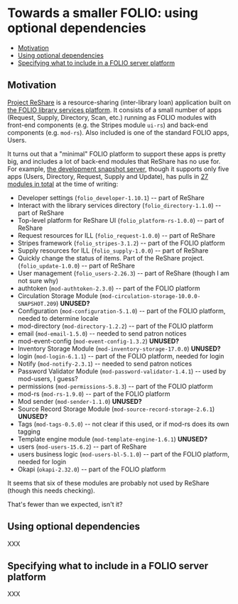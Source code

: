 # Towards a smaller FOLIO: using optional dependencies

<!-- md2toc -l 2 smaller-folio.md -->
* [Motivation](#motivation)
* [Using optional dependencies](#using-optional-dependencies)
* [Specifying what to include in a FOLIO server platform](#specifying-what-to-include-in-a-folio-server-platform)


## Motivation

[Project ReShare](https://projectreshare.org/) is a resource-sharing (inter-library loan) application built on [the FOLIO library services platform](https://www.folio.org/). It consists of a small number of apps (Request, Supply, Directory, Scan, etc.) running as FOLIO modules with front-end components (e.g. the Stripes module `ui-rs`) and back-end components (e.g. `mod-rs`). Also included is one of the standard FOLIO apps, Users.

It turns out that a "minimal" FOLIO platform to support these apps is pretty big, and includes a lot of back-end modules that ReShare has no use for. For example, [the development snapshot server](http://reshare.reshare-dev.indexdata.com/), though it supports only five apps (Users, Directory, Request, Supply and Update), has pulls in [27 modules in total](http://reshare.reshare-dev.indexdata.com/settings/about) at the time of writing:

* Developer settings (`folio_developer-1.10.1`) -- part of ReShare
* Interact with the library services directory (`folio_directory-1.1.0`) -- part of ReShare
* Top-level platform for ReShare UI (`folio_platform-rs-1.0.0`) -- part of ReShare
* Request resources for ILL (`folio_request-1.0.0`) -- part of ReShare
* Stripes framework (`folio_stripes-3.1.2`) -- part of the FOLIO platform
* Supply resources for ILL (`folio_supply-1.0.0`) -- part of ReShare
* Quickly change the status of items. Part of the ReShare project. (`folio_update-1.0.0`) -- part of ReShare
* User management (`folio_users-2.26.3`) -- part of ReShare (though I am not sure why)
* authtoken (`mod-authtoken-2.3.0`) -- part of the FOLIO platform
* Circulation Storage Module (`mod-circulation-storage-10.0.0-SNAPSHOT.209`) **UNUSED?**
* Configuration (`mod-configuration-5.1.0`) -- part of the FOLIO platform, needed to determine locale
* mod-directory (`mod-directory-1.2.2`) -- part of the FOLIO platform
* email (`mod-email-1.5.0`) -- needed to send patron notices
* mod-event-config (`mod-event-config-1.3.2`) **UNUSED?**
* Inventory Storage Module (`mod-inventory-storage-17.0.0`) **UNUSED?**
* login (`mod-login-6.1.1`) -- part of the FOLIO platform, needed for login
* Notify (`mod-notify-2.3.1`) -- needed to send patron notices
* Password Validator Module (`mod-password-validator-1.4.1`) -- used by mod-users, I guess?
* permissions (`mod-permissions-5.8.3`) -- part of the FOLIO platform
* mod-rs (`mod-rs-1.9.0`) -- part of the FOLIO platform
* Mod sender (`mod-sender-1.1.0`) **UNUSED?**
* Source Record Storage Module (`mod-source-record-storage-2.6.1`) **UNUSED?**
* Tags (`mod-tags-0.5.0`) -- not clear if this used, or if mod-rs does its own tagging
* Template engine module (`mod-template-engine-1.6.1`) **UNUSED?**
* users (`mod-users-15.6.2`) -- part of ReShare
* users business logic (`mod-users-bl-5.1.0`) -- part of the FOLIO platform, needed for login
* Okapi (`okapi-2.32.0`) -- part of the FOLIO platform

It seems that six of these modules are probably not used by ReShare (though this needs checking).

That's fewer than we expected, isn't it?


## Using optional dependencies

XXX


## Specifying what to include in a FOLIO server platform

XXX


